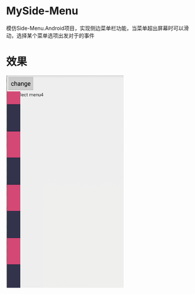 # MySide-Menu

模仿Side-Menu.Android项目，实现侧边菜单栏功能，当菜单超出屏幕时可以滑动，选择某个菜单选项出发对于的事件
# 效果

<img src="https://github.com/KaiGuangGoat/MySide-Menu/blob/master/sideMenu.gif" />
